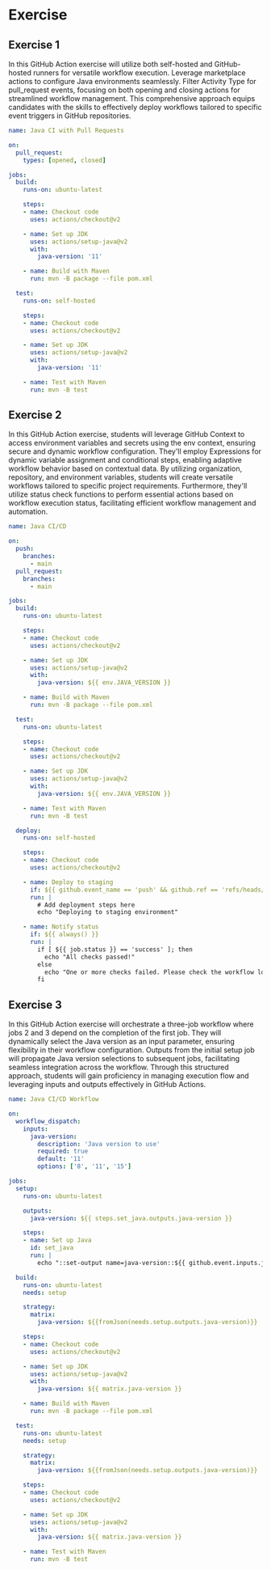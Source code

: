 # Exercise

## Exercise 1

In this GitHub Action exercise will utilize both self-hosted and GitHub-hosted runners for versatile workflow execution. Leverage marketplace actions to configure Java environments seamlessly. Filter Activity Type for pull_request events, focusing on both opening and closing actions for streamlined workflow management. This comprehensive approach equips candidates with the skills to effectively deploy workflows tailored to specific event triggers in GitHub repositories.

```yaml
name: Java CI with Pull Requests

on:
  pull_request:
    types: [opened, closed]

jobs:
  build:
    runs-on: ubuntu-latest

    steps:
    - name: Checkout code
      uses: actions/checkout@v2

    - name: Set up JDK
      uses: actions/setup-java@v2
      with:
        java-version: '11'

    - name: Build with Maven
      run: mvn -B package --file pom.xml

  test:
    runs-on: self-hosted

    steps:
    - name: Checkout code
      uses: actions/checkout@v2

    - name: Set up JDK
      uses: actions/setup-java@v2
      with:
        java-version: '11'

    - name: Test with Maven
      run: mvn -B test
```

## Exercise 2

In this GitHub Action exercise, students will leverage GitHub Context to access environment variables and secrets using the env context, ensuring secure and dynamic workflow configuration. They'll employ Expressions for dynamic variable assignment and conditional steps, enabling adaptive workflow behavior based on contextual data. By utilizing organization, repository, and environment variables, students will create versatile workflows tailored to specific project requirements. Furthermore, they'll utilize status check functions to perform essential actions based on workflow execution status, facilitating efficient workflow management and automation.

```yaml
name: Java CI/CD

on:
  push:
    branches:
      - main
  pull_request:
    branches:
      - main

jobs:
  build:
    runs-on: ubuntu-latest

    steps:
    - name: Checkout code
      uses: actions/checkout@v2

    - name: Set up JDK
      uses: actions/setup-java@v2
      with:
        java-version: ${{ env.JAVA_VERSION }}

    - name: Build with Maven
      run: mvn -B package --file pom.xml

  test:
    runs-on: ubuntu-latest

    steps:
    - name: Checkout code
      uses: actions/checkout@v2

    - name: Set up JDK
      uses: actions/setup-java@v2
      with:
        java-version: ${{ env.JAVA_VERSION }}

    - name: Test with Maven
      run: mvn -B test

  deploy:
    runs-on: self-hosted

    steps:
    - name: Checkout code
      uses: actions/checkout@v2

    - name: Deploy to staging
      if: ${{ github.event_name == 'push' && github.ref == 'refs/heads/main' }}
      run: |
        # Add deployment steps here
        echo "Deploying to staging environment"

    - name: Notify status
      if: ${{ always() }}
      run: |
        if [ ${{ job.status }} == 'success' ]; then
          echo "All checks passed!"
        else
          echo "One or more checks failed. Please check the workflow logs for details."
        fi
```

## Exercise 3

In this GitHub Action exercise will orchestrate a three-job workflow where jobs 2 and 3 depend on the completion of the first job. They will dynamically select the Java version as an input parameter, ensuring flexibility in their workflow configuration. Outputs from the initial setup job will propagate Java version selections to subsequent jobs, facilitating seamless integration across the workflow. Through this structured approach, students will gain proficiency in managing execution flow and leveraging inputs and outputs effectively in GitHub Actions.

```yaml
name: Java CI/CD Workflow

on:
  workflow_dispatch:
    inputs:
      java-version:
        description: 'Java version to use'
        required: true
        default: '11'
        options: ['8', '11', '15']

jobs:
  setup:
    runs-on: ubuntu-latest

    outputs:
      java-version: ${{ steps.set_java.outputs.java-version }}

    steps:
    - name: Set up Java
      id: set_java
      run: |
        echo "::set-output name=java-version::${{ github.event.inputs.java-version }}"

  build:
    runs-on: ubuntu-latest
    needs: setup

    strategy:
      matrix:
        java-version: ${{fromJson(needs.setup.outputs.java-version)}}

    steps:
    - name: Checkout code
      uses: actions/checkout@v2

    - name: Set up JDK
      uses: actions/setup-java@v2
      with:
        java-version: ${{ matrix.java-version }}

    - name: Build with Maven
      run: mvn -B package --file pom.xml

  test:
    runs-on: ubuntu-latest
    needs: setup

    strategy:
      matrix:
        java-version: ${{fromJson(needs.setup.outputs.java-version)}}

    steps:
    - name: Checkout code
      uses: actions/checkout@v2

    - name: Set up JDK
      uses: actions/setup-java@v2
      with:
        java-version: ${{ matrix.java-version }}

    - name: Test with Maven
      run: mvn -B test
```